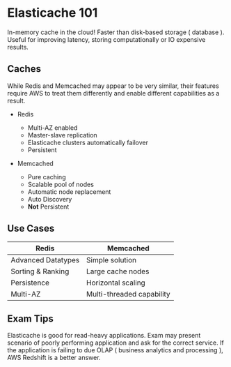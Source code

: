 # Elasticache 101 #

In-memory cache in the cloud! Faster than disk-based storage ( database ). Useful for improving latency, storing computationally or IO expensive results.

## Caches ##

While Redis and Memcached may appear to be very similar, their features require AWS to treat them differently and enable different capabilities as a result.

* Redis
    * Multi-AZ enabled
    * Master-slave replication
    * Elasticache clusters automatically failover
    * Persistent

* Memcached
    * Pure caching
    * Scalable pool of nodes
    * Automatic node replacement
    * Auto Discovery
    * **Not** Persistent

## Use Cases ##

|Redis|Memcached|
|-----|---------|
|Advanced Datatypes|Simple solution|
|Sorting & Ranking|Large cache nodes|
|Persistence|Horizontal scaling|
|Multi-AZ|Multi-threaded capability|

## Exam Tips ##

Elasticache is good for read-heavy applications. Exam may present scenario of poorly performing application and ask for the correct service. If the application is failing to due OLAP ( business analytics and processing ), AWS Redshift is a better answer.
